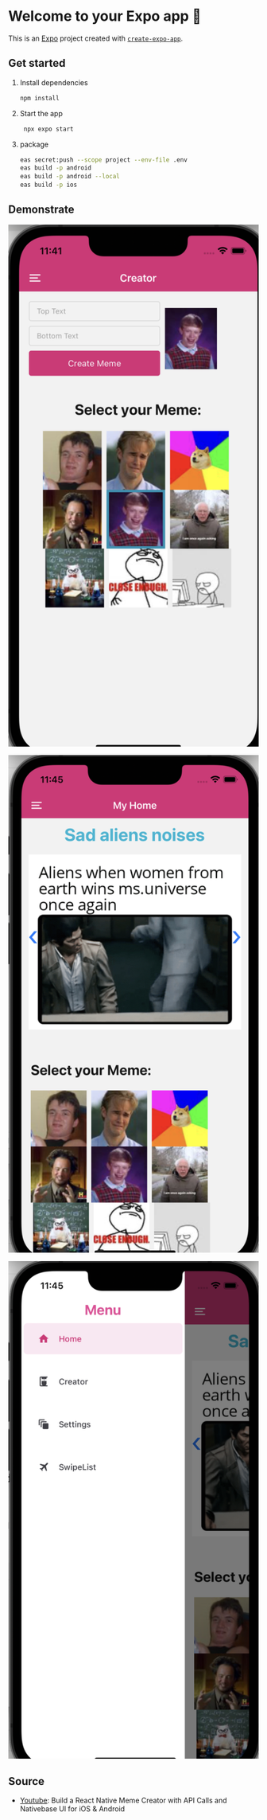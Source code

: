 # Welcome to your Expo app 👋

This is an [Expo](https://expo.dev) project created with [`create-expo-app`](https://www.npmjs.com/package/create-expo-app).

## Get started

1. Install dependencies

   ```bash
   npm install
   ```

2. Start the app

   ```bash
    npx expo start
   ```

3. package
   ```bash
   eas secret:push --scope project --env-file .env
   eas build -p android
   eas build -p android --local
   eas build -p ios
   ```

## Demonstrate

<p><img src='assets/demo/1.png' width="550" /></p>
<p><img src='assets/demo/2.png' width="550" /></p>
<p><img src='assets/demo/3.png' width="550" /></p>

## Source

- [Youtube](https://www.youtube.com/watch?v=Prf1HfVRSYo): Build a React Native Meme Creator with API Calls and Nativebase UI for iOS & Android

